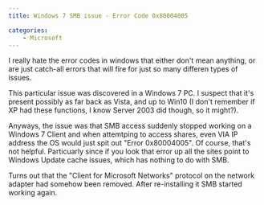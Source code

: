 ```yaml
---
title: Windows 7 SMB issue - Error Code 0x80004005

categories:
    - Microsoft
---
```



I really hate the error codes in windows that either don't mean anything, or are just catch-all errors that will fire for just so many differen types of issues.

This particular issue was discovered in a Windows 7 PC. I suspect that it's present possibly as far back as Vista, and up to Win10 (I don't remember if XP had these functions, I know Server 2003 did though, so it might?).

Anyways, the issue was that SMB access suddenly stopped working on a Windows 7 Client and when attemtping to access shares, even VIA IP address the OS would just spit out "Error 0x80004005". Of course, that's not helpful. Particuarly since if you look that error up all the sites point to Windows Update cache issues, which has nothing to do with SMB.

Turns out that the "Client for Microsoft Networks" protocol on the network adapter had somehow been removed. After re-installing it SMB started working again.